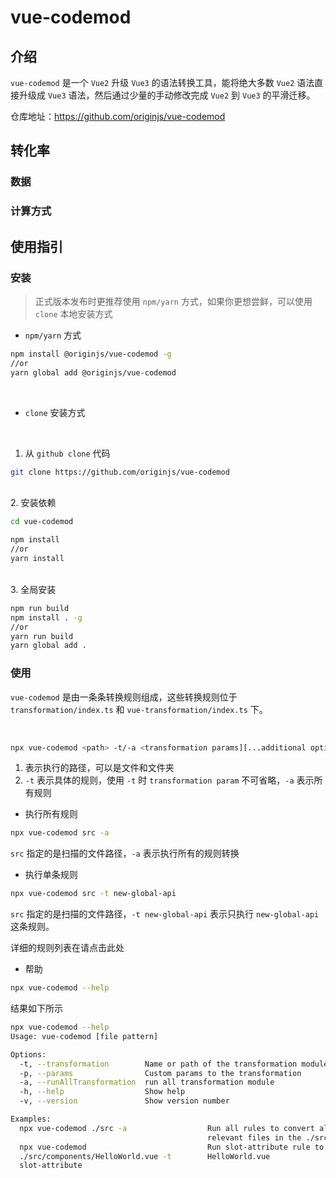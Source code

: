 # vue-codemod



## 介绍

`vue-codemod` 是一个 `Vue2` 升级 `Vue3` 的语法转换工具，能将绝大多数 `Vue2` 语法直接升级成 `Vue3` 语法，然后通过少量的手动修改完成 `Vue2` 到 `Vue3` 的平滑迁移。

仓库地址：https://github.com/originjs/vue-codemod





## 转化率



### 数据



### 计算方式





## 使用指引



### 安装

> 正式版本发布时更推荐使用 `npm/yarn` 方式，如果你更想尝鲜，可以使用 `clone` 本地安装方式



+ `npm/yarn` 方式

``` bash
npm install @originjs/vue-codemod -g
//or
yarn global add @originjs/vue-codemod
```

<br>

+ `clone` 安装方式

<br>

1. 从 `github clone` 代码

``` bash
git clone https://github.com/originjs/vue-codemod
```
<br>
2. 安装依赖

``` bash
cd vue-codemod

npm install
//or
yarn install
```
<br>
3. 全局安装

```bash
npm run build
npm install . -g
//or
yarn run build
yarn global add .
```



### 使用

`vue-codemod` 是由一条条转换规则组成，这些转换规则位于 `transformation/index.ts` 和 `vue-transformation/index.ts` 下。

<br>

``` bash
npx vue-codemod <path> -t/-a <transformation params][...additional options]
```

1. <path > 表示执行的路径，可以是文件和文件夹
2. `-t` 表示具体的规则，使用 `-t` 时 `transformation param` 不可省略，`-a` 表示所有规则



+ 执行所有规则

``` bash
npx vue-codemod src -a
```

`src` 指定的是扫描的文件路径，`-a` 表示执行所有的规则转换



+ 执行单条规则

```bash
npx vue-codemod src -t new-global-api
```

`src` 指定的是扫描的文件路径，`-t new-global-api` 表示只执行 `new-global-api` 这条规则。

详细的规则列表在请点击此处



+ 帮助

```bash
npx vue-codemod --help
```



结果如下所示

```bash
npx vue-codemod --help
Usage: vue-codemod [file pattern]

Options:
  -t, --transformation        Name or path of the transformation module [string]
  -p, --params                Custom params to the transformation
  -a, --runAllTransformation  run all transformation module            [boolean]
  -h, --help                  Show help                                [boolean]
  -v, --version               Show version number                      [boolean]

Examples:
  npx vue-codemod ./src -a                  Run all rules to convert all
                                            relevant files in the ./src folder
  npx vue-codemod                           Run slot-attribute rule to convert
  ./src/components/HelloWorld.vue -t        HelloWorld.vue
  slot-attribute
```


